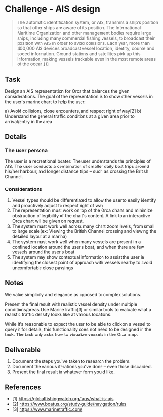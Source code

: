 Challenge - AIS design
=====

> The automatic identification system, or AIS, transmits a ship’s position so that other ships are aware of its position. The International Maritime Organization and other management bodies require large ships, including many commercial fishing vessels, to broadcast their position with AIS in order to avoid collisions. Each year, more than 400,000 AIS devices broadcast vessel location, identity, course and speed information. Ground stations and satellites pick up this information, making vessels trackable even in the most remote areas of the ocean.[1]


Task
-----

Design an AIS representation for Orca that balances the given considerations. The goal of the representation is to show other vessels in the user's marine chart to help the user:

a) Avoid collisions, close encounters, and respect right of way[2]
b) Understand the general traffic conditions at a given area prior to arrival/entry in the area

Details
-----

### The user persona

The user is a recreational boater. The user understands the principles of AIS. The user conducts a combination of smaller daily boat trips around his/her harbour, and longer distance trips – such as crossing the British Channel.

### Considerations

1. Vessel types should be differentiated to allow the user to easily identify and proactively adjust to respect right of way
2. The representation must work on top of the Orca charts and minimize obstruction of legibility of the chart's content. A link to an interactive Orca chart will be given on request. 
3. The system must work well across many chart zoom levels, from small to large scale (ex: Viewing the British Channel crossing and viewing the detailed layout at a marina)
4. The system must work well when many vessels are present in a confined location around the user's boat, and when there are few vessels around the user's boat
5. The system may show contextual information to assist the user in identifying the closest point of approach with vessels nearby to avoid uncomfortable close passings


Notes
-----

We value simplicity and elegance as opposed to complex solutions.

Present the final result with realistic vessel density under multiple conditions/areas. Use MarineTraffic[3] or similar tools to evaluate what a realistic traffic density looks like at various locations. 

While it's reasonable to expect the user to be able to click on a vessel to query it for details, this functionality does not need to be designed in the task. The task only asks how to visualize vessels in the Orca map.


Deliverable
-----

1. Document the steps you've taken to research the problem.
2. Document the various iterations you've done – even those discarded.
3. Present the final result in whatever form you'd like.


References
-----

- [1] https://globalfishingwatch.org/faqs/what-is-ais
- [2] https://www.boatus.org/study-guide/navigation/rules
- [3] https://www.marinetraffic.com/
